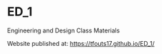 # ED_1
Engineering and Design Class Materials 

Website published at: https://tfouts17.github.io/ED_1/
